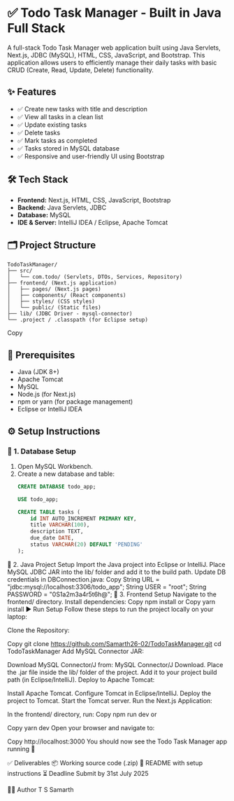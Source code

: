 # ✅ Todo Task Manager - Built in Java Full Stack

A full-stack Todo Task Manager web application built using Java Servlets, Next.js, JDBC (MySQL), HTML, CSS, JavaScript, and Bootstrap. This application allows users to efficiently manage their daily tasks with basic CRUD (Create, Read, Update, Delete) functionality.

## ✨ Features
- ✅ Create new tasks with title and description
- ✅ View all tasks in a clean list
- ✅ Update existing tasks
- ✅ Delete tasks
- ✅ Mark tasks as completed
- ✅ Tasks stored in MySQL database
- ✅ Responsive and user-friendly UI using Bootstrap

## 🛠 Tech Stack
- **Frontend:** Next.js, HTML, CSS, JavaScript, Bootstrap
- **Backend:** Java Servlets, JDBC
- **Database:** MySQL
- **IDE & Server:** IntelliJ IDEA / Eclipse, Apache Tomcat

## 🗂 Project Structure
```
TodoTaskManager/
├── src/
│   └── com.todo/ (Servlets, DTOs, Services, Repository)
├── frontend/ (Next.js application)
│   ├── pages/ (Next.js pages)
│   ├── components/ (React components)
│   ├── styles/ (CSS styles)
│   └── public/ (Static files)
├── lib/ (JDBC Driver - mysql-connector)
└── .project / .classpath (for Eclipse setup)
```
Copy

## 🧰 Prerequisites
- Java (JDK 8+)
- Apache Tomcat
- MySQL
- Node.js (for Next.js)
- npm or yarn (for package management)
- Eclipse or IntelliJ IDEA

## ⚙️ Setup Instructions

### 🔧 1. Database Setup
1. Open MySQL Workbench.
2. Create a new database and table:
   ```sql
   CREATE DATABASE todo_app;

   USE todo_app;

   CREATE TABLE tasks (
       id INT AUTO_INCREMENT PRIMARY KEY,
       title VARCHAR(100),
       description TEXT,
       due_date DATE,
       status VARCHAR(20) DEFAULT 'PENDING'
   );
🔧 2. Java Project Setup
Import the Java project into Eclipse or IntelliJ.
Place MySQL JDBC JAR into the lib/ folder and add it to the build path.
Update DB credentials in DBConnection.java:
Copy
String URL = "jdbc:mysql://localhost:3306/todo_app";
String USER = "root";
String PASSWORD = "0S1a2m3a4r5t6h@";
🔧 3. Frontend Setup
Navigate to the frontend/ directory.
Install dependencies:
Copy
npm install
or
Copy
yarn install
▶️ Run Setup
Follow these steps to run the project locally on your laptop:

Clone the Repository:

Copy
git clone https://github.com/Samarth26-02/TodoTaskManager.git
cd TodoTaskManager
Add MySQL Connector JAR:

Download MySQL Connector/J from: MySQL Connector/J Download.
Place the .jar file inside the lib/ folder of the project.
Add it to your project build path (in Eclipse/IntelliJ).
Deploy to Apache Tomcat:

Install Apache Tomcat.
Configure Tomcat in Eclipse/IntelliJ.
Deploy the project to Tomcat.
Start the Tomcat server.
Run the Next.js Application:

In the frontend/ directory, run:
Copy
npm run dev
or

Copy
yarn dev
Open your browser and navigate to:

Copy
http://localhost:3000
You should now see the Todo Task Manager app running 🎉

✅ Deliverables
📦 Working source code (.zip)
📘 README with setup instructions
⏳ Deadline
Submit by 31st July 2025

👨‍💻 Author
T S Samarth
